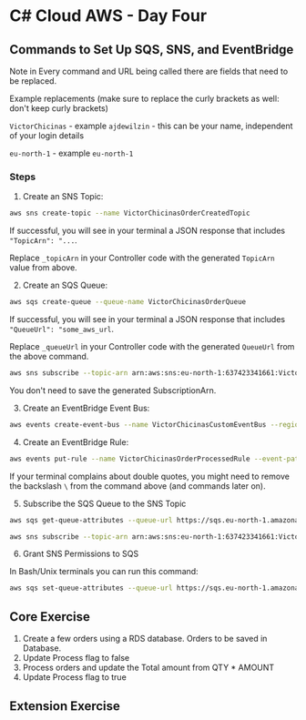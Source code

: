 # C# Cloud AWS - Day Four
## Commands to Set Up SQS, SNS, and EventBridge

Note in Every command and URL being called there are fields that need to be replaced.

Example replacements (make sure to replace the curly brackets as well: don't keep curly brackets)

`VictorChicinas` - example `ajdewilzin` - this can be your name, independent of your login details

`eu-north-1` - example `eu-north-1`

### Steps
1. Create an SNS Topic:

```bash
aws sns create-topic --name VictorChicinasOrderCreatedTopic
```
If successful, you will see in your terminal a JSON response that includes `"TopicArn": "...`.

Replace `_topicArn` in your Controller code with the generated `TopicArn` value from above.

2. Create an SQS Queue:

```bash
aws sqs create-queue --queue-name VictorChicinasOrderQueue
```

If successful, you will see in your terminal a JSON response that includes `"QueueUrl": "some_aws_url`.

Replace `_queueUrl` in your Controller code with the generated `QueueUrl` from the above command.


```bash
aws sns subscribe --topic-arn arn:aws:sns:eu-north-1:637423341661:VictorChicinasOrderCreatedTopic --protocol sqs --notification-endpoint arn:aws:sqs:eu-north-1:637423341661:VictorChicinasOrderQueue
```

You don't need to save the generated SubscriptionArn.

3. Create an EventBridge Event Bus:

```bash
aws events create-event-bus --name VictorChicinasCustomEventBus --region eu-north-1
```

4. Create an EventBridge Rule:

```bash
aws events put-rule --name VictorChicinasOrderProcessedRule --event-pattern '{\"source\": [\"order.service\"]}' --event-bus-name VictorChicinasCustomEventBus
```

If your terminal complains about double quotes, you might need to remove the backslash `\` from the command above (and commands later on).


5. Subscribe the SQS Queue to the SNS Topic

```bash
aws sqs get-queue-attributes --queue-url https://sqs.eu-north-1.amazonaws.com/637423341661/VictorChicinasOrderQueue --attribute-name QueueArn --region eu-north-1
```

```bash
aws sns subscribe --topic-arn arn:aws:sns:eu-north-1:637423341661:VictorChicinasOrderCreatedTopic --protocol sqs --notification-endpoint arn:aws:sqs:eu-north-1:637423341661:VictorChicinasOrderQueue --region eu-north-1
```

6. Grant SNS Permissions to SQS


In Bash/Unix terminals you can run this command:
```bash
aws sqs set-queue-attributes --queue-url https://sqs.eu-north-1.amazonaws.com/637423341661/VictorChicinasOrderQueue --attributes '{"Policy":"{\"Version\":\"2012-10-17\",\"Statement\":[{\"Effect\":\"Allow\",\"Principal\":{\"AWS\":\"*\"},\"Action\":\"SQS:SendMessage\",\"Resource\":\"arn:aws:sqs:eu-north-1:637423341661:VictorChicinasOrderQueue\",\"Condition\":{\"ArnEquals\":{\"aws:SourceArn\":\"arn:aws:sns:eu-north-1:637423341661:VictorChicinasOrderCreatedTopic\"}}}]}"}' --region eu-north-1
```


## Core Exercise
1. Create a few orders using a RDS database. Orders to be saved in Database.
2. Update Process flag to false
3. Process orders and update the Total amount from QTY * AMOUNT
4. Update Process flag to true

## Extension Exercise

